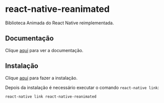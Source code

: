 # react-native-reanimated

Biblioteca Animada do React Native reimplementada.

## Documentação

Clique [aqui](https://github.com/kmagiera/react-native-reanimated) para ver a documentação.

## Instalação

Clique [aqui](https://www.npmjs.com/package/react-native-reanimated) para fazer a instalação.

Depois da instalação é necessário executar o comando `react-native link`:

```
react-native link react-native-reanimated
```